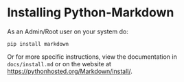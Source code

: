 Installing Python-Markdown
==========================

As an Admin/Root user on your system do:

    pip install markdown

Or for more specific instructions, view the documentation in `docs/install.md`
or on the website at <https://pythonhosted.org/Markdown/install/>.

